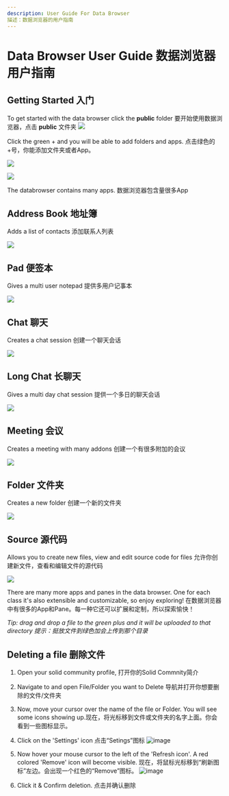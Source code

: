 ```yaml
---
description: User Guide For Data Browser
描述：数据浏览器的用户指南
---
```


# Data Browser User Guide 数据浏览器用户指南

## Getting Started 入门
To get started with the data browser click the **public** folder
要开始使用数据浏览器，点击 **public** 文件夹
![](.gitbook/assets/databrowser_home.png)

Click the green + and you will be able to add folders and apps.
点击绿色的+号，你能添加文件夹或者App。

![](.gitbook/assets/databrowser_public.png)

![](.gitbook/assets/databrowser_apps.png)

The databrowser contains many apps. 数据浏览器包含量很多App

## Address Book 地址簿

Adds a list of contacts 添加联系人列表

![](.gitbook/assets/db_address.png)

## Pad 便签本

Gives a multi user notepad 提供多用户记事本

![](.gitbook/assets/db_pad.png)

## Chat 聊天

Creates a chat session 创建一个聊天会话

![](.gitbook/assets/db_chat.png)

## Long Chat 长聊天

Gives a multi day chat session 提供一个多日的聊天会话

![](.gitbook/assets/db_chat%20%282%29.png)

## Meeting 会议

Creates a meeting with many addons 创建一个有很多附加的会议

![](.gitbook/assets/db_meeting.png)

## Folder 文件夹

Creates a new folder 创建一个新的文件夹

![](.gitbook/assets/db_folder.png)

## Source 源代码

Allows you to create new files, view and edit source code for files
允许你创建新文件，查看和编辑文件的源代码

![](.gitbook/assets/db_source.png)

There are many more apps and panes in the data browser.  One for each class it's also extensible and customizable, so enjoy exploring! 在数据浏览器中有很多的App和Pane。每一种它还可以扩展和定制，所以探索愉快！

_Tip: drag and drop a file to the green plus and it will be uploaded to that directory_
_提示：挺放文件到绿色加会上传到那个目录_

## Deleting a file 删除文件

1. Open your solid community profile, 打开你的Solid Commnity简介
2. Navigate to and open File/Folder you want to Delete 导航并打开你想要删除的文件/文件夹
4. Now, move your cursor over the name of the file or Folder. You will see some icons showing up.现在，将光标移到文件或文件夹的名字上面。你会看到一些图标显示。
5.  Click on the 'Settings' icon 点击“Setings”图标
![image](https://user-images.githubusercontent.com/29155477/46451992-fc8eea80-c7b6-11e8-941e-aaad3f1e5f95.png)


6. Now hover your mouse cursor to the left of the 'Refresh icon'. A red colored 'Remove' icon will become visible. 现在，将鼠标光标移到“刷新图标”左边。会出现一个红色的“Remove”图标。
![image](https://user-images.githubusercontent.com/29155477/46452008-16c8c880-c7b7-11e8-83f6-16c1ba4ab12f.png)


7. Click it & Confirm deletion.  点击并确认删除

